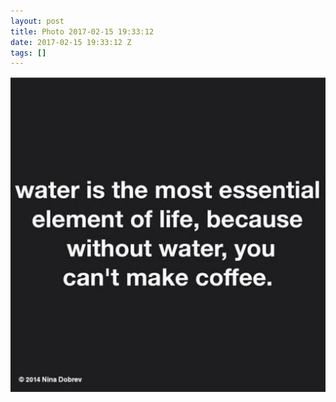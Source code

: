 ```yaml
---
layout: post
title: Photo 2017-02-15 19:33:12
date: 2017-02-15 19:33:12 Z
tags: []
---
```

![](/media/2017/02/157283216009.jpg)
